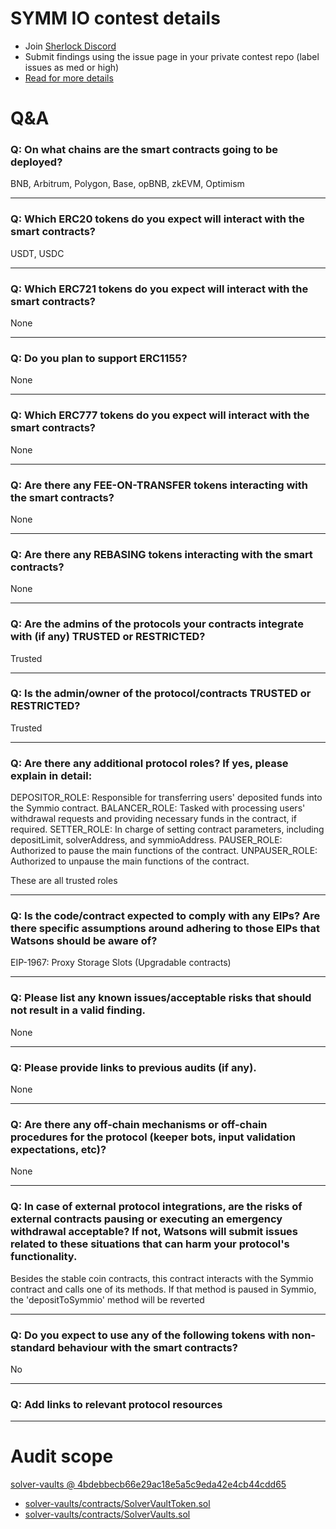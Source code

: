 
# SYMM IO contest details

- Join [Sherlock Discord](https://discord.gg/MABEWyASkp)
- Submit findings using the issue page in your private contest repo (label issues as med or high)
- [Read for more details](https://docs.sherlock.xyz/audits/watsons)

# Q&A

### Q: On what chains are the smart contracts going to be deployed?
BNB, Arbitrum, Polygon, Base, opBNB, zkEVM, Optimism
___

### Q: Which ERC20 tokens do you expect will interact with the smart contracts? 
USDT, USDC
___

### Q: Which ERC721 tokens do you expect will interact with the smart contracts? 
None
___

### Q: Do you plan to support ERC1155?
None
___

### Q: Which ERC777 tokens do you expect will interact with the smart contracts? 
None
___

### Q: Are there any FEE-ON-TRANSFER tokens interacting with the smart contracts?

None
___

### Q: Are there any REBASING tokens interacting with the smart contracts?

None
___

### Q: Are the admins of the protocols your contracts integrate with (if any) TRUSTED or RESTRICTED?
Trusted
___

### Q: Is the admin/owner of the protocol/contracts TRUSTED or RESTRICTED?
Trusted
___

### Q: Are there any additional protocol roles? If yes, please explain in detail:
DEPOSITOR_ROLE: Responsible for transferring users' deposited funds into the Symmio contract.
BALANCER_ROLE: Tasked with processing users' withdrawal requests and providing necessary funds in the contract, if required.
SETTER_ROLE: In charge of setting contract parameters, including depositLimit, solverAddress, and symmioAddress.
PAUSER_ROLE: Authorized to pause the main functions of the contract.
UNPAUSER_ROLE: Authorized to unpause the main functions of the contract.

These are all trusted roles
___

### Q: Is the code/contract expected to comply with any EIPs? Are there specific assumptions around adhering to those EIPs that Watsons should be aware of?
EIP-1967: Proxy Storage Slots (Upgradable contracts)
___

### Q: Please list any known issues/acceptable risks that should not result in a valid finding.
None
___

### Q: Please provide links to previous audits (if any).
None
___

### Q: Are there any off-chain mechanisms or off-chain procedures for the protocol (keeper bots, input validation expectations, etc)?
None
___

### Q: In case of external protocol integrations, are the risks of external contracts pausing or executing an emergency withdrawal acceptable? If not, Watsons will submit issues related to these situations that can harm your protocol's functionality.
Besides the stable coin contracts, this contract interacts with the Symmio contract and calls one of its methods. If that method is paused in Symmio, the 'depositToSymmio' method will be reverted
___

### Q: Do you expect to use any of the following tokens with non-standard behaviour with the smart contracts?
No
___

### Q: Add links to relevant protocol resources

___



# Audit scope


[solver-vaults @ 4bdebbecb66e29ac18e5a5c9eda42e4cb44cdd65](https://github.com/SYMM-IO/solver-vaults/tree/4bdebbecb66e29ac18e5a5c9eda42e4cb44cdd65)
- [solver-vaults/contracts/SolverVaultToken.sol](solver-vaults/contracts/SolverVaultToken.sol)
- [solver-vaults/contracts/SolverVaults.sol](solver-vaults/contracts/SolverVaults.sol)

